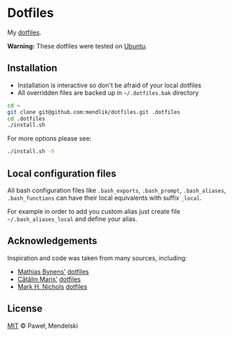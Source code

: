 # Dotfiles

My [dotfiles](https://dotfiles.github.io/).

**Warning:** These dotfiles were tested on [Ubuntu](http://www.ubuntu.com/).

## Installation

* Installation is interactive so don't be afraid of your local dotfiles
* All overridden files are backed up in `~/.dotfiles.bak` directory

```sh
cd ~
git clone git@github.com:mendlik/dotfiles.git .dotfiles
cd .dotfiles
./install.sh
```

For more options please see:
```sh
./install.sh -h
```

## Local configuration files

All bash configuration files like `.bash_exports`, `.bash_prompt`, `.bash_aliases`, `.bash_functions`
can have their local equivalents with suffix `_local`.

For example in order to add you custom alias just create file `~/.bash_aliases_local` and define your alias.

## Acknowledgements

Inspiration and code was taken from many sources, including:

* [Mathias Bynens'](https://github.com/mathiasbynens)
  [dotfiles](https://github.com/mathiasbynens/dotfiles)
* [Cătălin Mariș'](https://github.com/alrra)
  [dotfiles](https://github.com/alrra/dotfiles)
* [Mark H. Nichols](https://github.com/zanshin)
  [dotfiles](http://zanshin.net/2013/02/02/zsh-configuration-from-the-ground-up/)

## License

[MIT](LICENSE) © Paweł‚ Mendelski
